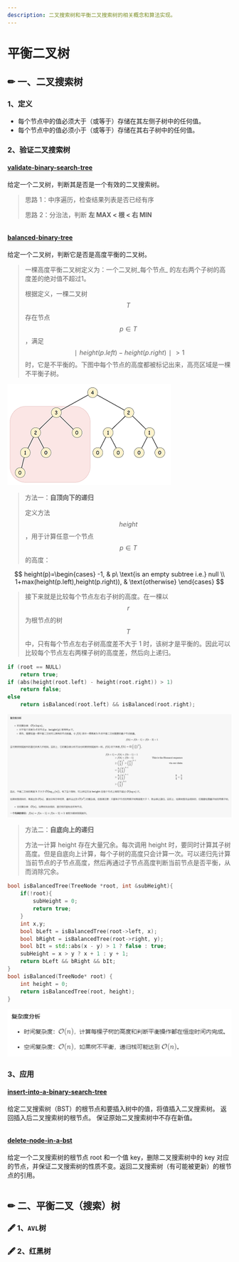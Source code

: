 ```yaml
---
description: 二叉搜索树和平衡二叉搜索树的相关概念和算法实现。
---
```


# 平衡二叉树

## ✏ 一、二叉搜索树

### 1、定义

* 每个节点中的值必须大于（或等于）存储在其左侧子树中的任何值。
* 每个节点中的值必须小于（或等于）存储在其右子树中的任何值。

### 2、验证二叉搜索树

#### [validate-binary-search-tree](https://leetcode-cn.com/problems/validate-binary-search-tree/)

给定一个二叉树，判断其是否是一个有效的二叉搜索树。

> 思路 1：中序遍历，检查结果列表是否已经有序
>
> 思路 2：分治法，判断 **左 MAX &lt; 根 &lt; 右 MIN**

```text

```

#### [balanced-binary-tree](https://leetcode-cn.com/problems/balanced-binary-tree/)

给定一个二叉树，判断它是否是高度平衡的二叉树。

> 一棵高度平衡二叉树定义为：一个二叉树_每个节点_ 的左右两个子树的高度差的绝对值不超过1。
>
> 根据定义，一棵二叉树 $$T$$ 存在节点 $$p\in T$$ ，满足 $$∣height(p.left)−height(p.right)∣>1$$ 时，它是不平衡的。下图中每个节点的高度都被标记出来，高亮区域是一棵不平衡子树。

![](../.gitbook/assets/110-unbalanced-wheight-highlighted%20%282%29.png)

> 方法一：**自顶向下的递归**
>
> 定义方法 $$height$$ ，用于计算任意一个节点 $$p\in T$$ 的高度：

$$
height(p)=\begin{cases} -1, & p\ \text{is an empty subtree i.e.} null \\ 1+max(height(p.left),height(p.right)), & \text{otherwise} \end{cases}
$$

> 接下来就是比较每个节点左右子树的高度。在一棵以  $$r$$ 为根节点的树 $$T$$ 中，只有每个节点左右子树高度差不大于 1 时，该树才是平衡的。因此可以比较每个节点左右两棵子树的高度差，然后向上递归。

```cpp
if (root == NULL)
    return true;
if (abs(height(root.left) - height(root.right)) > 1)
    return false;
else
    return isBalanced(root.left) && isBalanced(root.right);
```

![](../.gitbook/assets/ren-wu-biao-.png)

> 方法二：**自底向上的递归**
>
> 方法一计算 height 存在大量冗余。每次调用 height 时，要同时计算其子树高度。但是自底向上计算，每个子树的高度只会计算一次。可以递归先计算当前节点的子节点高度，然后再通过子节点高度判断当前节点是否平衡，从而消除冗余。

```cpp
bool isBalancedTree(TreeNode *root, int &subHeight){
    if(!root){
        subHeight = 0;
        return true;
    }
    int x,y;
    bool bLeft = isBalancedTree(root->left, x);
    bool bRight = isBalancedTree(root->right, y);
    bool bIt = std::abs(x - y) > 1 ? false : true;
    subHeight = x > y ? x + 1 : y + 1;
    return bLeft && bRight && bIt;
}
bool isBalanced(TreeNode* root) {
    int height = 0;
    return isBalancedTree(root, height);
}
```

![](../.gitbook/assets/yyy%20%281%29.png)

### 3、应用

#### [insert-into-a-binary-search-tree](https://leetcode-cn.com/problems/insert-into-a-binary-search-tree/)

给定二叉搜索树（BST）的根节点和要插入树中的值，将值插入二叉搜索树。 返回插入后二叉搜索树的根节点。 保证原始二叉搜索树中不存在新值。

```text

```

#### [delete-node-in-a-bst](https://leetcode-cn.com/problems/delete-node-in-a-bst/)

给定一个二叉搜索树的根节点 root 和一个值 key，删除二叉搜索树中的 key 对应的节点，并保证二叉搜索树的性质不变。返回二叉搜索树（有可能被更新）的根节点的引用。

```text

```

## ✏ 二、平衡二叉（搜索）树

### 🖋 1、`AVL`树

### 🖋 2、红黑树

